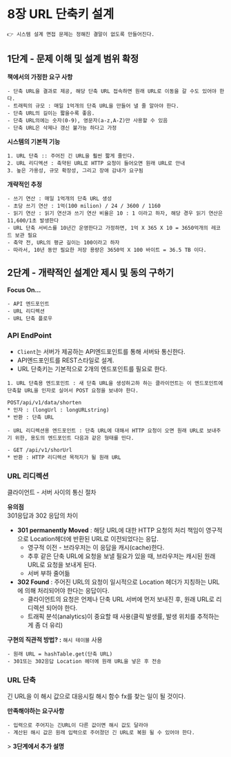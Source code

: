 # 8장 URL 단축키 설계

```
👉 시스템 설계 면접 문제는 정해진 결말이 없도록 만들어진다.
```

## 1단계 - 문제 이해 및 설계 범위 확정

**책에서의 가정한 요구 사항**
```
- 단축 URL을 결과로 제공, 해당 단축 URL 접속하면 원래 URL로 이동을 갈 수도 있어야 한다.
- 트래픽의 규모 : 매일 1억개의 단축 URL을 만들어 낼 줄 알아야 한다.
- 단축 URL의 길이는 짧을수록 좋음.
- 단축 URL의에는 숫자(0-9), 영문자(a-z,A-Z)만 사용할 수 있음
- 단축 URL은 삭제나 갱신 불가능 하다고 가정 
```

**시스템의 기본적 기능**
```
1. URL 단축 :: 주어진 긴 URL을 훨씬 짧게 줄인다.
2. URL 리디엑션 : 축약된 URL로 HTTP 요청이 들어오면 원래 URL로 안내
3. 높은 가용성, 규모 확장성, 그리고 장애 감내가 요구됨
```

**개략적인 추정**
```
- 쓰기 연산 : 매일 1억개의 단축 URL 생성
- 초당 쓰기 연산 : 1억(100 milion) / 24 / 3600 / 1160
- 읽기 연산 : 읽기 연산과 쓰기 연산 비율은 10 : 1 이라고 하자, 해당 경우 읽기 연산은 11,600/1초 발생한다
- URL 단축 서비스를 10년간 운영한다고 가정하면, 1억 X 365 X 10 = 3650억개의 레코드 보관 필요
- 축약 전, URL의 평균 길이는 100이라고 하자
- 따라서, 10년 동안 필요한 저장 용량은 3650억 X 100 바이트 = 36.5 TB 이다. 
```

## 2단계 - 개략적인 설계안 제시 및 동의 구하기

**Focus On...**

```
- API 엔드포인트
- URL 리디렉션
- URL 단축 플로우
```

### API EndPoint

- `Client`는 서버가 제공하는 API엔드포인트를 통해 서버돠 통신한다.
- API엔드포인트를 REST스타일로 설계.
- URL 단축키는 기본적으로 2개의 엔드포인트를 필요로 한다.

```
1. URL 단축용 엔드포인트 : 새 단축 URL을 생성하고하 하는 클라이언트는 이 엔드포인트에 단축할 URL을 인자로 실어서 POST 요청을 보내야 한다.

POST/api/v1/data/shorten
* 인자 : (longUrl : longURLstring)
* 반환 : 단축 URL

- URL 리디렉션용 엔드포인트 : 단축 URL에 대해서 HTTP 요청이 오면 원래 URL로 보내주기 위한, 용도의 엔드포인트 다음과 같은 형태를 띤다.

- GET /api/v1/shorUrl
* 반환 : HTTP 리디렉션 목적지가 될 원래 URL
```

### URL 리디렉션

클라이언트 - 서버 사이의 통신 절차

**유의점**  
301응답과 302 응답의 차이

- **301 permanently Moved** : 해당 URL에 대한 HTTP 요청의 처리 책임이 영구적으로 Location헤더에 반환된 URL로 이전되었다는 응답.
  - 영구적 이전 - 브라우저는 이 응답을 캐시(cache)한다.
  - 추후 같은 단축 URL에 요청을 보낼 필요가 있을 때, 브라우저는 캐시된 원래 URL로 요청을 보내게 된다.
  - 서버 부하 줄어듦
- **302 Found** : 주어진 URL의 요청이 일시적으로 Location 헤더가 지칭하는 URL에 의해 처리되어야 한다는 응답이다.
  - 클라이언트의 요청은 언제나 단축 URL 서버에 먼저 보내진 후, 원래 URL로 리디렉션 되어야 한다.
  - 트래픽 분석(analytics)이 중요할 때 사용(클릭 발생률, 발생 위치를 추적하는게 좀 더 유리)

**구현의 직관적 방법? :**  `해시 테이블` 사용

```
- 원래 URL = hashTable.get(단축 URL)
- 301또는 302응답 Location 헤더에 원래 URL을 넣은 후 전송
```

### URL 단축

긴 URL을 이 해시 값으로 대응시킬 해시 함수 fx를 찾는 일이 될 것이다.

**만족해야하는 요구사항**
```
- 입력으로 주어지는 긴URL이 다른 값이면 해시 값도 달라야
- 계산된 해시 값은 원래 입력으로 주어졌던 긴 URL로 복원 될 수 있어야 한다.
```

\> **3단계에서 추가 설명**